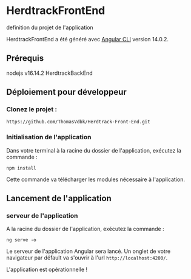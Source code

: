 # HerdtrackFrontEnd

definition du projet de l'application

HerdtrackFrontEnd a été généré avec [Angular CLI](https://github.com/angular/angular-cli) version 14.0.2.

## Prérequis
nodejs v16.14.2
HerdtrackBackEnd

## Déploiement pour développeur

### Clonez le projet :

```
https://github.com/ThomasVdbk/Herdtrack-Front-End.git
```

### Initialisation de l'application

Dans votre terminal à la racine du dossier de l'application, exécutez la commande :
```
npm install
```
Cette commande va télécharger les modules nécessaire à l'application.

## Lancement de l'application

### serveur de l'application

A la racine du dossier de l'application, exécutez la commande :
```
ng serve -o
```
Le serveur de l'application Angular sera lancé.
Un onglet de votre navigateur par défault va s'ouvrir à l'url `http://localhost:4200/`.

L'application est opérationnelle !
